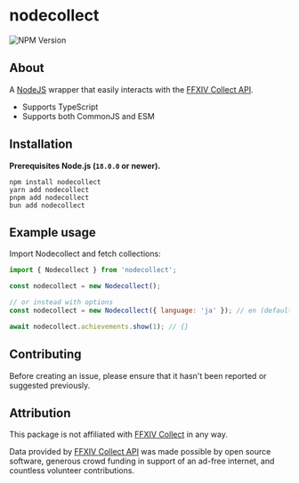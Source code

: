 # nodecollect

![NPM Version](https://img.shields.io/npm/v/nodecollect?logo=npm&color=red)

## About

A [NodeJS](https://nodejs.org/) wrapper that easily interacts with the [FFXIV Collect API](https://ffxivcollect.com/).

- Supports TypeScript
- Supports both CommonJS and ESM

## Installation

**Prerequisites Node.js (`18.0.0` or newer).**

```
npm install nodecollect
yarn add nodecollect
pnpm add nodecollect
bun add nodecollect
```

## Example usage

Import Nodecollect and fetch collections:

```js
import { Nodecollect } from 'nodecollect';

const nodecollect = new Nodecollect();

// or instead with options
const nodecollect = new Nodecollect({ language: 'ja' }); // en (default), fr, de, ja

await nodecollect.achievements.show(1); // {}
```

## Contributing

Before creating an issue, please ensure that it hasn't been reported or suggested previously.

## Attribution

This package is not affiliated with [FFXIV Collect](https://ffxivcollect.com/) in any way.

Data provided by [FFXIV Collect API](https://ffxivcollect.com/) was made possible by open source software, generous crowd funding in support of an ad-free internet, and countless volunteer contributions.
